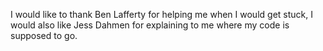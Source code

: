 I would like to thank Ben Lafferty for helping me when I would get stuck, I would also like Jess Dahmen for explaining to me where my code is supposed to go.
